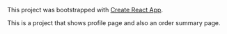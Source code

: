 
This project was bootstrapped with [Create React App](https://github.com/facebook/create-react-app).

This is a project that shows profile page and also an order summary page.
